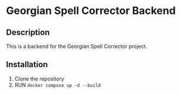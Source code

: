 # Georgian Spell Corrector Backend
## Description
This is a backend for the Georgian Spell Corrector project.

## Installation
1. Clone the repository
2. RUN ``` docker compose up -d --build ```